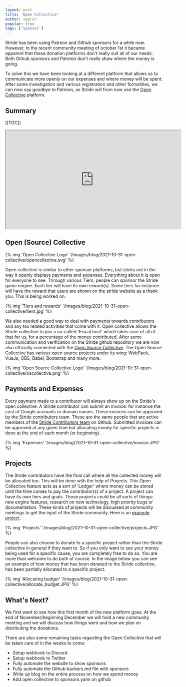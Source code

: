 ```yaml
---
layout: post
title: 'Open Collective'
author: aggror
popular: true
tags: ['Sponsor']
---
```


Stride has been using Patreon and Github sponsors for a while now. However, in the recent community meeting of october 1st it became apparent that these donation platforms don't really suit all of our needs. Both Github sponsors and Patreon don't really show where the money is going.
<!-- excerpt -->

To solve this we have been looking at a different platform that allows us to communicate more openly on our expenses and where money will be spent. After some investigation and various registration and other formalities, we can now say goodbye to Patreon, as Stride will from now use the [Open Collective](https://opencollective.com/stride3d) platform.

## Summary

[[TOC]]

<div class="ratio ratio-16x9 mb-4">
 <iframe width="560" height="315" src="https://www.youtube.com/embed/ufKkAsaJNTM" allow="accelerometer; autoplay; encrypted-media; gyroscope; picture-in-picture" allowfullscreen></iframe>
</div>


## Open (Source) Collective

{% img 'Open Collective Logo' '/images/blog/2021-10-31-open-collective/opencollective.svg' %}

Open collective is similar to other sponsor platforms, but sticks out in the way it openly displays payments and expenses. Everything about it is open for everyone to see. Through various Tiers, people can sponsor the Stride game engine. Each tier will have its own reward(s). Some tiers for instance will have the reward that users are shown on the stride website as a thank you. This is being worked on.

{% img 'Tiers and rewards' '/images/blog/2021-10-31-open-collective/tiers.jpg' %}

We also needed a good way to deal with payments towards contributors and any tax related activities that come with it. Open collective allows the Stride collective to join a so-called 'Fiscal host' which takes care of all of that for us, for a percentage of the money contributed. After some communication and verification on the Stride github repository we are now also officially connected with the [Open Source Collective](https://www.oscollective.org/). The Open Source Collective has various open source projects under its wing: WebPack, VueJs, OBS, Babel, Bootstrap and many more.

{% img 'Open Source Collective Logo' '/images/blog/2021-10-31-open-collective/oscollective.png' %}


## Payments and Expenses
Every payment made to a contributor will always show up on the Stride's open collective. A Stride contributor can submit an invoice: for instance the cost of Google accounts or domain names. These invoices can be approved by the Stride contributors team. These are the same people that are active members of the [Stride Contributors team](https://github.com/orgs/stride3d/people) on Github. Submitted invoices can be approved at any given time but allocating money for specific projects is done at the end of each month (or beginning).

{% img 'Expenses' '/images/blog/2021-10-31-open-collective/invoice.JPG' %}

## Projects
The Stride contributors have the final call where all the collected money will be allocated too. This will be done with the help of Projects. This Open Collective feature acts as a sort of 'Ledger' where money can be stored until the time comes to pay the contributor(s) of a project. A project can have its own tiers and goals. Those projects could be all sorts of things: new engine features, research on new technology, high priority bugs or documentation. These kinds of projects will be discussed at community meetings to get the input of the Stride community. Here is an [example project](https://opencollective.com/stride3d/projects/stride-intermediate-tutorials).

{% img 'Projects' '/images/blog/2021-10-31-open-collective/projects.JPG' %}

People can also choose to donate to a specific project rather than the Stride collective in general if they want to. So if you only want to see your money being used for a specific cause, you are completely free to do so. You are more than welcome to do both of course. In the image below you can see an example of how money that has been donated to the Stride collective, has been partially allocated to a specific project.

{% img 'Allocating budget' '/images/blog/2021-10-31-open-collective/allocate_budget.JPG' %}

## What's Next?
We first want to see how this first month of the new platform goes. At the end of November/beginning December we will hold a new community meeting and we will discuss how things went and how we plan on distributing the donations.

There are also some remaining tasks regarding the Open Collective that will be taken care of in the weeks to come:

* Setup webhook to Discord
* Setup webhook to Twitter
* Fully automate the website to show sponsors
* Fully automate the Github backers.md file with sponsors
* Write up blog on the entire process on how we spend money
* Add open collective to sponsors.yaml on github
